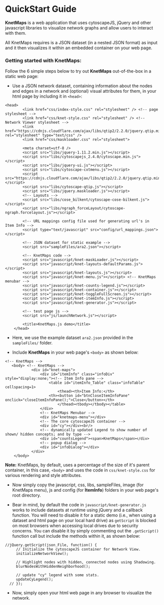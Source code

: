 # QuickStart Guide

**KnetMaps** is a web application that uses cytoscapeJS, jQuery and other javascript libraries to visualize network graphs and allow users to interact with them.

All KnetMaps requires is a JSON dataset (in a nested JSON format) as input and it then visualizes it within an embedded container on your web page.

### Getting started with KnetMaps:

Follow the 6 simple steps below to try out **KnetMaps** out-of-the-box in a static web page:
- Use a JSON network dataset, containing information about the nodes and edges in a network and (optional) visual attributes for them, in your html page by including it in `<head>`:
```
<head>
        <link href="css/index-style.css" rel="stylesheet" /> <!-- page stylesheet -->
        <link href="css/knet-style.css" rel="stylesheet" /> <!-- Network Viewer stylesheet -->
        <link href="https://cdnjs.cloudflare.com/ajax/libs/qtip2/2.2.0/jquery.qtip.min.css" rel="stylesheet" type="text/css" />
        <link href="css/maskloader.css" rel="stylesheet">

        <meta charset=utf-8 />
        <script src="libs/jquery-1.11.2.min.js"></script>
        <script src="libs/cytoscapejs_2.4.0/cytoscape.min.js"></script>
        <script src="libs/jquery-ui.js"></script>
        <script src="libs/cytoscape-cxtmenu.js"></script>
        <script src="https://cdnjs.cloudflare.com/ajax/libs/qtip2/2.2.0/jquery.qtip.min.js"></script>
        <script src="libs/cytoscape-qtip.js"></script>
        <script src="libs/jquery.maskloader.js"></script>
        <!-- Layouts -->
        <script src="libs/cose_bilkent/cytoscape-cose-bilkent.js"></script>
        <script src="libs/ngraph_forceLayout/cytoscape-ngraph.forcelayout.js"></script>

        <!-- URL mappings config file used for generating url's in Item Info -->
        <script type="text/javascript" src="config/url_mappings.json"></script>

        <!-- JSON dataset for static example -->
        <script src="sampleFiles/ara2.json"></script>

        <!-- KnetMaps code -->
        <script src="javascript/knet-maskLoader.js"></script>
        <script src="javascript/knet-layouts-defaultParams.js"></script>
        <script src="javascript/knet-layouts.js"></script>
        <script src="javascript/knet-menu.js"></script> <!-- KnetMaps menubar -->
        <script src="javascript/knet-counts-legend.js"></script>
        <script src="javascript/knet-container.js"></script>
        <script src="javascript/knet-toggleFullScreen.js"></script>
        <script src="javascript/knet-itemInfo.js"></script>
        <script src="javascript/knet-generator.js"></script>

        <!-- test page js -->
        <script src="js/launchNetwork.js"></script>

        <title>KnetMaps.js demo</title>
    </head>
```

- Here, we use the example dataset `ara2.json` provided in the `sampleFiles/` folder.

- Include **KnetMaps** in your web page's `<body>` as shown below:
```
<!-- KnetMaps -->
   <body> <!-- KnetMaps -->
            <div id="knet-maps">
				<div id="itemInfo" class="infoDiv" style="display:none;"><!-- Item Info pane -->
                    <table id="itemInfo_Table" class="infoTable" cellspacing=1>
                        <thead><th>Item Info:</th>
				    <th><button id="btnCloseItemInfoPane" onclick="closeItemInfoPane();">Close</button></th>
                        </thead><tbody></tbody></table>
                </div>
                <!-- KnetMaps Menubar -->
                <div id="knetmaps-menu"></div>
                <!-- The core cytoscapeJS container -->
                <div id="cy"></div><br/>
                <!-- dynamically updated Legend to show number of shown/ hidden concepts; and by type -->
			    <div id="countsLegend"><span>KnetMaps</span></div>
                <!-- popup dialog -->
                <div id="infoDialog"></div>
            </div>
    </body>
```

**Note:** KnetMaps, by default, uses a percentage of the size of it's parent container, in this case, `<body>` and uses the code in `css/knet-style.css` for various rendering and style attributes.

- Now simply copy the javascript, css, libs, sampleFiles, image (for KnetMaps menu), js and config (for **ItemInfo**) folders in your web page's root directory.

- Bear in mind, by default the code in `javascript/knet-generator.js` works to include datasets at runtime using jQuery and a callback function. You will need to disable it for a static demo (i.e., when using a dataset and html page on your local hard drive) as `getScript` is blocked on most browsers when accessing local drives due to security concerns. You can disable it by simply commenting out the `.getScript()` function call but include the methods within it, as shown below:
```
//jQuery.getScript(json_File, function() {
     // Initialize the cytoscapeJS container for Network View.
     initializeNetworkView();

     // Highlight nodes with hidden, connected nodes using Shadowing.
     blurNodesWithHiddenNeighborhood();

     // update "cy" legend with some stats.
     updateCyLegend();
  // });
```

- Now, simply open your html web page in any browser to visualize the network.
